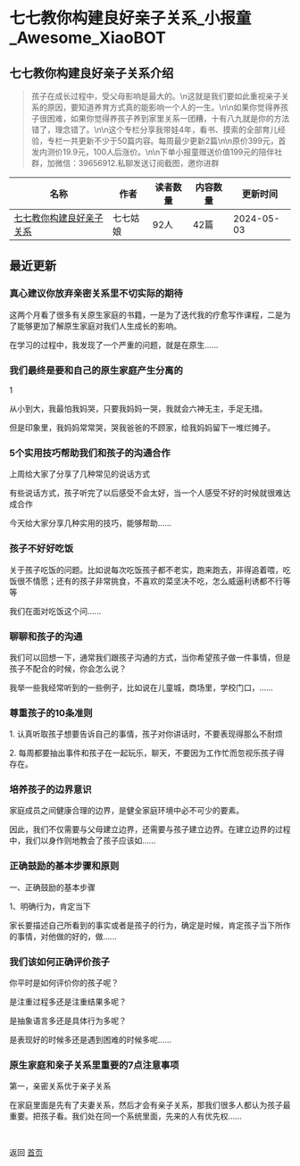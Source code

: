 # 七七教你构建良好亲子关系_小报童_Awesome_XiaoBOT

## 七七教你构建良好亲子关系介绍
> 孩子在成长过程中，受父母影响是最大的。\n这就是我们要如此重视亲子关系的原因，要知道养育方式真的能影响一个人的一生。\n\n如果你觉得养孩子很困难，如果你觉得养孩子养到家里关系一团糟，十有八九就是你的方法错了，理念错了。\n\n这个专栏分享我带娃4年，看书、摸索的全部育儿经验，专栏一共更新不少于50篇内容。每周最少更新2篇\n\n原价399元，首发内测价19.9元，100人后涨价。\n\n下单小报童赠送价值199元的陪伴社群，加微信：39656912.私聊发送订阅截图，邀你进群  
  


|名称|作者|读者数量|内容数量|更新时间|
|---|---|---|---|---|
|[七七教你构建良好亲子关系](https://xiaobot.net/p/77?refer=0b133df9-27dc-423b-8101-639049001c13)|七七姑娘|92人|42篇|2024-05-03|

## 最近更新
### 真心建议你放弃亲密关系里不切实际的期待

这两个月看了很多有关原生家庭的书籍，一是为了迭代我的疗愈写作课程，二是为了能够更加了解原生家庭对我们人生成长的影响。

在学习的过程中，我发现了一个严重的问题，就是在原生......

### 我们最终是要和自己的原生家庭产生分离的​

1

从小到大，我最怕我妈哭，只要我妈妈一哭，我就会六神无主，手足无措。

但是印象里，我妈妈常常哭，哭我爸爸的不顾家，给我妈妈留下一堆烂摊子。

### 5个实用技巧帮助我们和孩子的沟通合作

上周给大家了分享了几种常见的说话方式

有些说话方式，孩子听完了以后感受不会太好，当一个人感受不好的时候就很难达成合作

今天给大家分享几种实用的技巧，能够帮助......

### 孩子不好好吃饭

关于孩子吃饭的问题。比如说每次吃饭孩子都不老实，跑来跑去，非得追着喂，吃饭很不情愿；还有的孩子非常挑食，不喜欢的菜坚决不吃，怎么威逼利诱都不行等等

我们在面对吃饭这个问......

### 聊聊和孩子的沟通

我们可以回想一下，通常我们跟孩子沟通的方式，当你希望孩子做一件事情，但是孩子不配合的时候，你会怎么说？

我举一些我经常听到的一些例子，比如说在儿童城，商场里，学校门口，......

### 尊重孩子的10条准则

1\. 认真听取孩子想要告诉自己的事情，孩子对你讲话时，不要表现得那么不耐烦

2\. 每周都要抽出事件和孩子在一起玩乐，聊天，不要因为工作忙而忽视乐孩子得存在。

### 培养孩子的边界意识

家庭成员之间健康合理的边界，是健全家庭环境中必不可少的要素。

因此，我们不仅需要与父母建立边界，还需要与孩子建立边界。在建立边界的过程中，我们以身作则地教会了孩子应该如......

### 正确鼓励的基本步骤和原则

一、正确鼓励的基本步骤



1、明确行为，肯定当下

家长要描述自己所看到的事实或者是孩子的行为，确定是时候，肯定孩子当下所作的事情，对他做的好的，做......

### 我们该如何正确评价孩子

你平时是如何评价你的孩子呢？

是注重过程多还是注重结果多呢？

是抽象语言多还是具体行为多呢？



是表现好的时候多还是遇到困难的时候多呢......

### 原生家庭和亲子关系里重要的7点注意事项

第一，亲密关系优于亲子关系



在家庭里面是先有了夫妻关系，然后才会有亲子关系，那我们很多人都认为孩子最重要。把孩子看。我们处在同一个系统里面，先来的人有优先权......


<a href="https://github.com/Reno9527/awesome-xiaobot" style="color: white; text-decoration: none;">awesome-xiaobot</a>

返回 [首页](../README.md)
